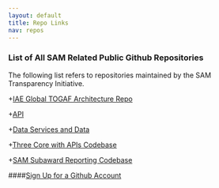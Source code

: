 ```yaml
---
layout: default
title: Repo Links
nav: repos
---
```







### List of All SAM Related Public Github Repositories


The following list refers to repositories maintained by the SAM Transparency Initiative. 






+[IAE Global TOGAF Architecture Repo](https://github.com/SiloSmashers/iae-global)

+[API](https://github.com/GSA/api)

+[Data Services and Data](https://github.com/GSA/Data-Services)

+[Three Core with APIs Codebase](https://github.com/GSA/3Core-and-APIs)

+[SAM Subaward Reporting Codebase](https://github.com/GSA/Subaward-Reporting)



####[Sign Up for a Github Account](https://github.com/)




